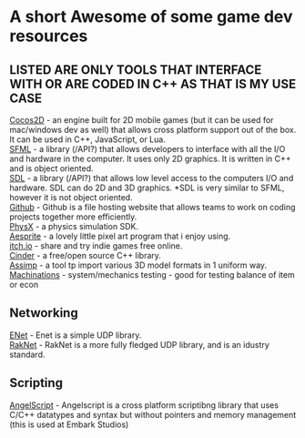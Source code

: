 # A short Awesome of some game dev resources

## LISTED ARE ONLY TOOLS THAT INTERFACE WITH OR ARE CODED IN C++ AS THAT IS MY USE CASE

[Cocos2D](https://www.cocos.com/en/cocos2d-x) - an engine built for 2D mobile games (but it can be used for mac/windows dev as well) that allows cross platform support out of the box. It can be used in C++, JavaScript, or Lua. <br>
[SFML](https://www.sfml-dev.org/) - a library (/API?) that allows developers to interface with all the I/O and hardware in the computer. It uses only 2D graphics. It is written in C++ and is object oriented. <br>
[SDL](https://www.libsdl.org/) - a library (/API?) that allows low level access to the computers I/O and hardware. SDL can do 2D and 3D graphics. *SDL is very similar to SFML, however it is not object oriented. <br>
[Github](https://github.com/) - Github is a file hosting website that allows teams to work on coding projects together more efficiently. <br>
[PhysX](https://github.com/NVIDIA-Omniverse/PhysX) - a physics simulation SDK. <br>
[Aesprite](https://www.aseprite.org/) - a lovely little pixel art program that i enjoy using. <br>
[itch.io](itch.io) - share and try indie games free online. <br>
[Cinder](https://libcinder.org/) - a free/open source C++ library. <br>
[Assimp](https://github.com/assimp/assimp) - a tool tp import various 3D model formats in 1 uniform way. <br>
[Machinations](https://machinations.io/) - system/mechanics testing - good for testing balance of item or econ <br>

## Networking <br>
[ENet](https://github.com/zpl-c/enet) - Enet is a simple UDP library. <br>
[RakNet](https://github.com/facebookarchive/RakNet) - RakNet is a more fully fledged UDP library, and is an idustry standard. <br>

## Scripting
[AngelScript](https://www.angelcode.com/angelscript/) - Angelscript is a cross platform scriptibng library that uses C/C++ datatypes and syntax but without pointers and memory management (this is used at Embark Studios) <br>
